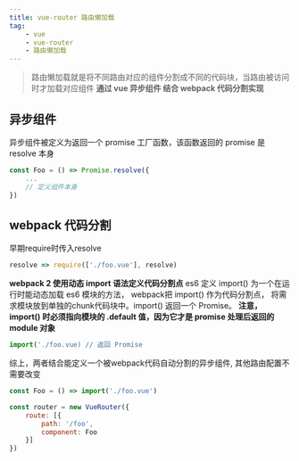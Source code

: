```yaml
---
title: vue-router 路由懒加载
tag: 
	- vue
	- vue-router
    - 路由懒加载
---
```


> 路由懒加载就是将不同路由对应的组件分割成不同的代码块，当路由被访问时才加载对应组件
> **通过 vue 异步组件 结合 webpack 代码分割实现**

<!-- more -->
## 异步组件

异步组件被定义为返回一个 promise 工厂函数，该函数返回的 promise 是 resolve 本身

```javascript
const Foo = () => Promise.resolve({
    ...
    // 定义组件本身
})
```

## webpack 代码分割

早期require时传入resolve

```javascript
resolve => require(['./foo.vue'], resolve)
```

**webpack 2 使用动态 import 语法定义代码分割点**
es6 定义 import() 为一个在运行时能动态加载 es6 模块的方法，
webpack把 import() 作为代码分割点， 将需求模块放到单独的chunk代码块中。import() 返回一个 Promise。 **注意，import() 时必须指向模块的 .default 值，因为它才是 promise 处理后返回的 module 对象** 

```javascript
import('./foo.vue) // 返回 Promise
```

综上，两者结合能定义一个被webpack代码自动分割的异步组件, 其他路由配置不需要改变

```javascript
const Foo = () => import('./foo.vue')

const router = new VueRouter({
    route: [{
        path: '/foo',
        component: Foo
    }]
})
```